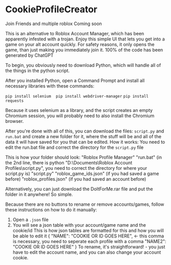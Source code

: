 # CookieProfileCreator
Join Friends and multiple roblox Coming soon


This is an alternative to Roblox Account Manager, which has been apparently infested with a trojan. Enjoy this simple UI that lets you get into a game on your alt account quickly. For safety reasons, it only opens the game, than just making you immediately join it. 100% of the code has been generated by ChatGPT

To begin, you obviously need to download Python, which will handle all of the things in the python script.

After you installed Python, open a Command Prompt and install all necessary libraries with these commands:

`pip install selenium`
` `
`pip install webdriver-manager`
`pip install requests`

Because it uses selenium as a library, and the script creates an empty Chromium session, you will probably need to also install the Chromium browser.

After you're done with all of this, you can download the files: `script.py` and `run.bat` and create a new folder for it, where the stuff will be and all of the data it will have saved for you that can be edited.
How it works: You need to edit the run.bat file and correct the directory for the `script.py` file

This is how your folder should look:
"Roblox Profile Manager"
  "run.bat" (in the 2nd line, there is python "D:\Documents\Roblox Account Profiles\script.py", you need to correct the directory for where your script.py is)
  "script.py"
  "roblox_game_ids.json" (if you had saved a game before)
  "roblox_profiles.json" (if you had saved an account before)

Alternatively, you can just download the DoItForMe.rar file and put the folder in it anywhere! So simple.

Because there are no buttons to rename or remove accounts/games, follow these instructions on how to do it manually:

1. Open a `.json` file
2. You will see a json table with your account/game name and the cookie/id
This is how json tables are formatted for this and how you will be able to edit it
{
  "NAME": "COOKIE OR ID GOES HERE", <- this comma is necessary, you need to seperate each profile with a comma
  "NAME2": "COOKIE OR ID GOES HERE"
}
To rename, it's straightforward! - you just have to edit the account name, and you can also change your account cookie.
